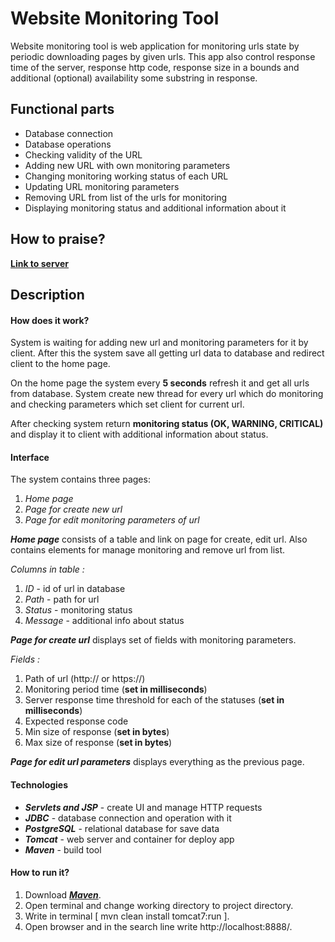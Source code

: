 # Website Monitoring Tool

Website monitoring tool is web application for 
monitoring urls state by periodic downloading 
pages by given urls. This app also control 
response time of the server, response http code,
 response size in a bounds and additional 
 (optional) availability some substring in 
 response.

## Functional parts
- Database connection
- Database operations
- Checking validity of the URL
- Adding new URL with own monitoring parameters
- Changing monitoring working status of each URL
- Updating URL monitoring parameters
- Removing URL from list of the urls for monitoring
- Displaying monitoring status and additional information about it

## How to praise?
**[Link to server](https://web-monitoring-tool.herokuapp.com/)**

## Description
#### How does it work?
System is waiting for adding new url and monitoring
parameters for it by client. After this the 
system save all getting url data to database and 
redirect client to the home page.

On the home page the system every **5 seconds** 
refresh it and get all urls from database. 
System create new thread for every url which
do monitoring and checking parameters which 
set client for current url. 

After checking system return **monitoring status
(OK, WARNING, CRITICAL)** and display it to client 
with additional information about status.

#### Interface
The system contains three pages:
 1. *Home page*
 2. *Page for create new url*
 3. *Page for edit monitoring parameters of url*
 
 ***Home page*** consists of a table and link 
on page for create, edit url. Also contains elements
for manage monitoring  and remove url from list.
 
 *Columns in table :*
 1. *ID* - id of url in database
 2. *Path* - path for url
 3. *Status* - monitoring status
 4. *Message* - additional info about status
 
 ***Page for create url*** displays set of fields
 with monitoring parameters.
 
 *Fields :*
  1. Path of url (http:// or https://)
  2. Monitoring period time (**set in milliseconds**)
  3. Server response time threshold for each 
  of the statuses (**set in milliseconds**)
  4. Expected response code
  5. Min size of response (**set in bytes**)
  6. Max size of response (**set in bytes**)

 ***Page for edit url parameters*** displays everything
 as the previous page.

#### Technologies

- ***Servlets and JSP*** - create UI and manage 
HTTP requests
- ***JDBC*** - database connection and operation with it
- ***PostgreSQL*** - relational database for save data
- ***Tomcat*** - web server and container for deploy app
- ***Maven*** - build tool

#### How to run it?
1. Download ***[Maven](https://maven.apache.org/download.cgi)***.
2. Open terminal and change working directory
to project directory. 
3. Write in terminal [ mvn clean install tomcat7:run ].
4. Open browser and in the search line write http://localhost:8888/.
